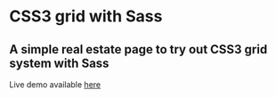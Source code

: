 # CSS3 grid with Sass

## A simple real estate page to try out CSS3 grid system with Sass

Live demo available <a href="http://krusharski.com/demos/sass-grid-real-estate/">here</a>
